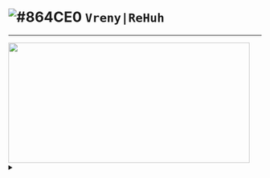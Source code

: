 # ![#864CE0](https://via.placeholder.com/15/701DA0/000000?text=+) `Vreny|ReHuh`

***

<img src="https://user-images.githubusercontent.com/83926667/118306464-2887b600-b4f2-11eb-8083-23f930bda863.png" width="480" height="240">

<details><summary> </summary>
<p>

## [Huh?](https://www.youtube.com/watch?v=l1-xkU9CRRU&t=1s)

</p>
</details>
